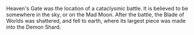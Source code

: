 Heaven's Gate was the location of a cataclysmic battle. It is believed to be somewhere in the sky, or on the Mad Moon. After the battle, the Blade of Worlds was shattered, and fell to earth, where its largest piece was made into the Demon Shard.
